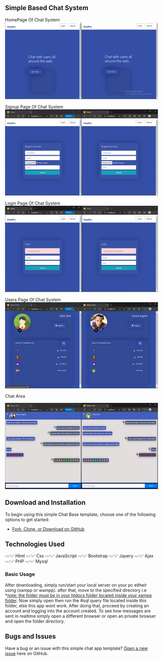 ## Simple Based Chat System

HomePage Of Chat System
![alt_text](https://github.com/Benrobo/Chat-System//blob/main/img/home.png?raw=true)

Signup Page Of Chat System
![alt_text](https://github.com/Benrobo/Chat-System//blob/main/img/signup.png?raw=true)

Login Page Of Chat System
![alt_text](https://github.com/Benrobo/Chat-System//blob/main/img/login.png?raw=true)


Users Page Of Chat System
![alt_text](https://github.com/Benrobo/Chat-System//blob/main/img/user.png?raw=true)

Chat Area

![alt_text](https://github.com/Benrobo/Chat-System//blob/main/img/chat.png?raw=true)


## Download and Installation

To begin using this simple Chat Base template, choose one of the following options to get started:

* [Fork, Clone, or Download on GitHub](https://github.com/benrobo/Chat-System)

## Technologies Used

-✅✅ Html
-✅✅ Css
-✅✅ JavaScript
-✅✅ Bootstrap
-✅✅ Jquery
-✅✅ Ajax
-✅✅ PHP
-✅✅ Mysql

### Basic Usage

After downloading, simply run/start your local server on your pc eitheir using (xampp or wampp). after that, move to the specified directory i.e *[note: the folder must be in your htdocs folder located inside your xampp folder](https://localhost/CHAT%20APP).
Now simply open [](https://localhost/phpmyadmin) then run the #sql query file located inside this folder, else this app wont work. After doing that, proceed by creating an account and logging into the account created. To see how messages are sent in realtime simply open a different browser or open an private browser and open the folder directory.


## Bugs and Issues

Have a bug or an issue with this simple chat app template? [Open a new issue](https://github.com/benrobo/Chat-System/issues) here on GitHub.

